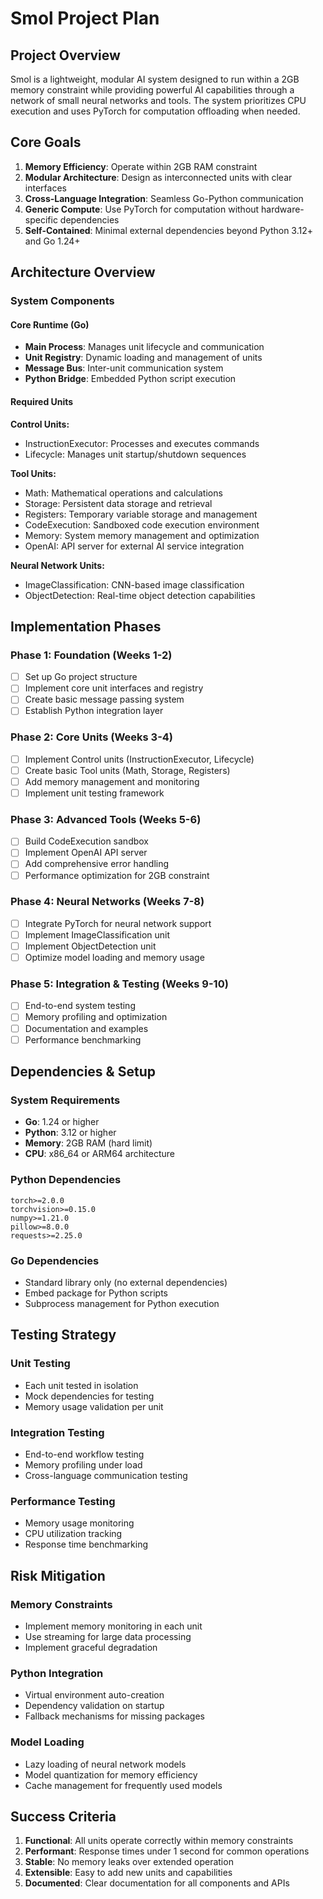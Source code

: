 # Smol Project Plan

## Project Overview

Smol is a lightweight, modular AI system designed to run within a 2GB memory constraint while providing powerful AI capabilities through a network of small neural networks and tools. The system prioritizes CPU execution and uses PyTorch for computation offloading when needed.

## Core Goals

1. **Memory Efficiency**: Operate within 2GB RAM constraint
2. **Modular Architecture**: Design as interconnected units with clear interfaces
3. **Cross-Language Integration**: Seamless Go-Python communication
4. **Generic Compute**: Use PyTorch for computation without hardware-specific dependencies
5. **Self-Contained**: Minimal external dependencies beyond Python 3.12+ and Go 1.24+

## Architecture Overview

### System Components

#### Core Runtime (Go)
- **Main Process**: Manages unit lifecycle and communication
- **Unit Registry**: Dynamic loading and management of units
- **Message Bus**: Inter-unit communication system
- **Python Bridge**: Embedded Python script execution

#### Required Units

**Control Units:**
- InstructionExecutor: Processes and executes commands
- Lifecycle: Manages unit startup/shutdown sequences

**Tool Units:**
- Math: Mathematical operations and calculations
- Storage: Persistent data storage and retrieval
- Registers: Temporary variable storage and management
- CodeExecution: Sandboxed code execution environment
- Memory: System memory management and optimization
- OpenAI: API server for external AI service integration

**Neural Network Units:**
- ImageClassification: CNN-based image classification
- ObjectDetection: Real-time object detection capabilities

## Implementation Phases

### Phase 1: Foundation (Weeks 1-2)
- [ ] Set up Go project structure
- [ ] Implement core unit interfaces and registry
- [ ] Create basic message passing system
- [ ] Establish Python integration layer

### Phase 2: Core Units (Weeks 3-4)
- [ ] Implement Control units (InstructionExecutor, Lifecycle)
- [ ] Create basic Tool units (Math, Storage, Registers)
- [ ] Add memory management and monitoring
- [ ] Implement unit testing framework

### Phase 3: Advanced Tools (Weeks 5-6)
- [ ] Build CodeExecution sandbox
- [ ] Implement OpenAI API server
- [ ] Add comprehensive error handling
- [ ] Performance optimization for 2GB constraint

### Phase 4: Neural Networks (Weeks 7-8)
- [ ] Integrate PyTorch for neural network support
- [ ] Implement ImageClassification unit
- [ ] Implement ObjectDetection unit
- [ ] Optimize model loading and memory usage

### Phase 5: Integration & Testing (Weeks 9-10)
- [ ] End-to-end system testing
- [ ] Memory profiling and optimization
- [ ] Documentation and examples
- [ ] Performance benchmarking

## Dependencies & Setup

### System Requirements
- **Go**: 1.24 or higher
- **Python**: 3.12 or higher
- **Memory**: 2GB RAM (hard limit)
- **CPU**: x86_64 or ARM64 architecture

### Python Dependencies
```
torch>=2.0.0
torchvision>=0.15.0
numpy>=1.21.0
pillow>=8.0.0
requests>=2.25.0
```

### Go Dependencies
- Standard library only (no external dependencies)
- Embed package for Python scripts
- Subprocess management for Python execution

## Testing Strategy

### Unit Testing
- Each unit tested in isolation
- Mock dependencies for testing
- Memory usage validation per unit

### Integration Testing
- End-to-end workflow testing
- Memory profiling under load
- Cross-language communication testing

### Performance Testing
- Memory usage monitoring
- CPU utilization tracking
- Response time benchmarking

## Risk Mitigation

### Memory Constraints
- Implement memory monitoring in each unit
- Use streaming for large data processing
- Implement graceful degradation

### Python Integration
- Virtual environment auto-creation
- Dependency validation on startup
- Fallback mechanisms for missing packages

### Model Loading
- Lazy loading of neural network models
- Model quantization for memory efficiency
- Cache management for frequently used models

## Success Criteria

1. **Functional**: All units operate correctly within memory constraints
2. **Performant**: Response times under 1 second for common operations
3. **Stable**: No memory leaks over extended operation
4. **Extensible**: Easy to add new units and capabilities
5. **Documented**: Clear documentation for all components and APIs